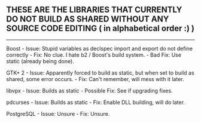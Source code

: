 ## THESE ARE THE LIBRARIES THAT CURRENTLY DO NOT BUILD AS SHARED WITHOUT ANY SOURCE CODE EDITING ( in alphabetical order :) )

-------------------------------------------------------------------------------------------------------------------

Boost - Issue: Stupid variables as declspec import and export do not define correctly - Fix: No clue. I hate b2 / Boost's build system. - Bad Fix: Use static (already being done).

GTK+ 2 - Issue: Apparently forced to build as static, but when set to build as shared, some error occurs. - Fix: Can't remember, will mess with it later.

libvpx - Issue: Builds as static - Possible Fix: See if upgrading fixes.

pdcurses - Issue: Builds as static - Fix: Enable DLL building, will do later.

PostgreSQL - Issue: Unsure - Fix: Unsure.